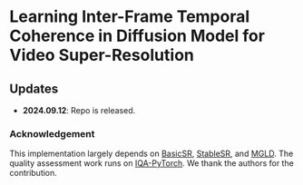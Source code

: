 # Learning Inter-Frame Temporal Coherence in Diffusion Model for Video Super-Resolution

## Updates
- **2024.09.12**: Repo is released.

### Acknowledgement
This implementation largely depends on [BasicSR](https://github.com/XPixelGroup/BasicSR), [StableSR](https://github.com/IceClear/StableSR), and [MGLD](https://github.com/IanYeung/MGLD-VSR). The quality assessment work runs on [IQA-PyTorch](https://github.com/chaofengc/IQA-PyTorch). We thank the authors for the contribution.
